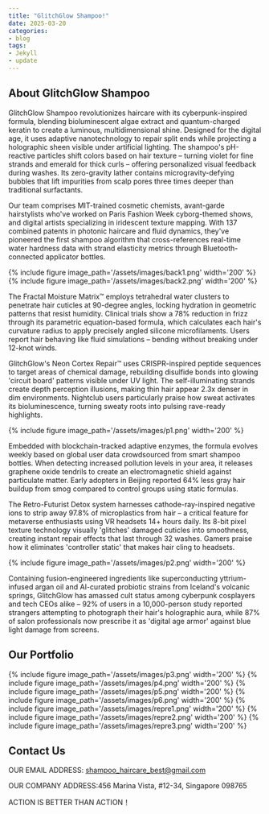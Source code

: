 ```yaml
---
title: "GlitchGlow Shampoo!"
date: 2025-03-20
categories:
- blog
tags:
- Jekyll
- update
---
```


## About GlitchGlow Shampoo

GlitchGlow Shampoo revolutionizes haircare with its cyberpunk-inspired formula, blending bioluminescent algae extract and quantum-charged keratin to create a luminous, multidimensional shine. Designed for the digital age, it uses adaptive nanotechnology to repair split ends while projecting a holographic sheen visible under artificial lighting. The shampoo's pH-reactive particles shift colors based on hair texture – turning violet for fine strands and emerald for thick curls – offering personalized visual feedback during washes. Its zero-gravity lather contains microgravity-defying bubbles that lift impurities from scalp pores three times deeper than traditional surfactants.

Our team comprises MIT-trained cosmetic chemists, avant-garde hairstylists who've worked on Paris Fashion Week cyborg-themed shows, and digital artists specializing in iridescent texture mapping. With 137 combined patents in photonic haircare and fluid dynamics, they've pioneered the first shampoo algorithm that cross-references real-time water hardness data with strand elasticity metrics through Bluetooth-connected applicator bottles.

{% include figure image_path='/assets/images/back1.png' width='200' %}
{% include figure image_path='/assets/images/back2.png' width='200' %}

The Fractal Moisture Matrix™ employs tetrahedral water clusters to penetrate hair cuticles at 90-degree angles, locking hydration in geometric patterns that resist humidity. Clinical trials show a 78% reduction in frizz through its parametric equation-based formula, which calculates each hair's curvature radius to apply precisely angled silicone microfilaments. Users report hair behaving like fluid simulations – bending without breaking under 12-knot winds.

GlitchGlow's Neon Cortex Repair™ uses CRISPR-inspired peptide sequences to target areas of chemical damage, rebuilding disulfide bonds into glowing 'circuit board' patterns visible under UV light. The self-illuminating strands create depth perception illusions, making thin hair appear 2.3x denser in dim environments. Nightclub users particularly praise how sweat activates its bioluminescence, turning sweaty roots into pulsing rave-ready highlights.

{% include figure image_path='/assets/images/p1.png' width='200' %}

Embedded with blockchain-tracked adaptive enzymes, the formula evolves weekly based on global user data crowdsourced from smart shampoo bottles. When detecting increased pollution levels in your area, it releases graphene oxide tendrils to create an electromagnetic shield against particulate matter. Early adopters in Beijing reported 64% less gray hair buildup from smog compared to control groups using static formulas.

The Retro-Futurist Detox system harnesses cathode-ray-inspired negative ions to strip away 97.8% of microplastics from hair – a critical feature for metaverse enthusiasts using VR headsets 14+ hours daily. Its 8-bit pixel texture technology visually 'glitches' damaged cuticles into smoothness, creating instant repair effects that last through 32 washes. Gamers praise how it eliminates 'controller static' that makes hair cling to headsets.

{% include figure image_path='/assets/images/p2.png' width='200' %}

Containing fusion-engineered ingredients like superconducting yttrium-infused argan oil and AI-curated probiotic strains from Iceland's volcanic springs, GlitchGlow has amassed cult status among cyberpunk cosplayers and tech CEOs alike – 92% of users in a 10,000-person study reported strangers attempting to photograph their hair's holographic aura, while 87% of salon professionals now prescribe it as 'digital age armor' against blue light damage from screens.

## Our Portfolio

{% include figure image_path='/assets/images/p3.png' width='200' %}
{% include figure image_path='/assets/images/p4.png' width='200' %}
{% include figure image_path='/assets/images/p5.png' width='200' %}
{% include figure image_path='/assets/images/p6.png' width='200' %}
{% include figure image_path='/assets/images/repre1.png' width='200' %}
{% include figure image_path='/assets/images/repre2.png' width='200' %}
{% include figure image_path='/assets/images/repre3.png' width='200' %}

## Contact Us

OUR EMAIL ADDRESS: shampoo_haircare_best@gmail.com

OUR COMPANY ADDRESS:456 Marina Vista, #12-34, Singapore 098765

ACTION IS BETTER THAN ACTION！
